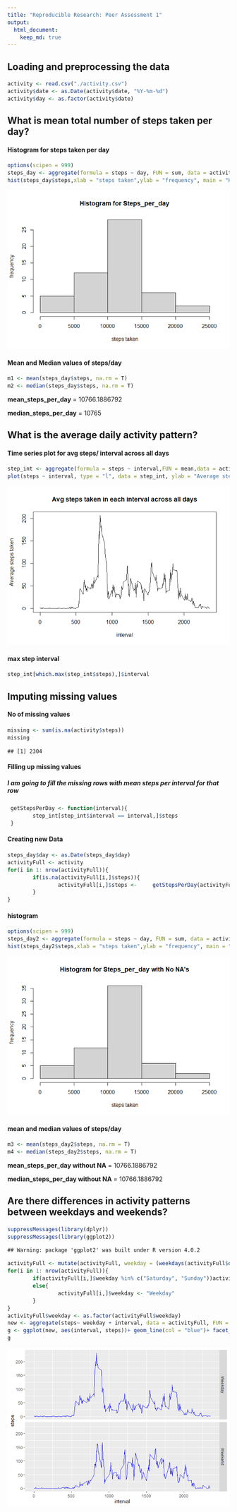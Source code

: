 ```yaml
---
title: "Reproducible Research: Peer Assessment 1"
output: 
  html_document:
    keep_md: true
---
```



## Loading and preprocessing the data

```r
activity <- read.csv("./activity.csv")
activity$date <- as.Date(activity$date, "%Y-%m-%d")
activity$day <- as.factor(activity$date)
```
## What is mean total number of steps taken per day?


#### Histogram for steps taken per day 

```r
options(scipen = 999)
steps_day <- aggregate(formula = steps ~ day, FUN = sum, data = activity)
hist(steps_day$steps,xlab = "steps taken",ylab = "frequency", main = "Histogram for Steps_per_day")
```

![](PA1_template_files/figure-html/unnamed-chunk-2-1.png)<!-- -->




#### Mean and Median values of steps/day

```r
m1 <- mean(steps_day$steps, na.rm = T)
m2 <- median(steps_day$steps, na.rm = T)
```
**mean_steps_per_day** = 10766.1886792

**median_steps_per_day** = 10765

## What is the average daily activity pattern?

#### Time series plot for avg steps/ interval across all days

```r
step_int <- aggregate(formula = steps ~ interval,FUN = mean,data = activity)
plot(steps ~ interval, type = "l", data = step_int, ylab = "Average steps taken", main = "Avg steps taken in each interval across all days")
```



![](PA1_template_files/figure-html/unnamed-chunk-4-1.png)<!-- -->

#### max step interval
```r
step_int[which.max(step_int$steps),]$interval
```

## Imputing missing values

#### No of missing values

```r
missing <- sum(is.na(activity$steps))
missing
```

```
## [1] 2304
```

#### Filling up missing values

##### I am going to fill the missing rows with mean steps per interval for that row

```r
 getStepsPerDay <- function(interval){
        step_int[step_int$interval == interval,]$steps      
 }
```
#### Creating new Data

```r
steps_day$day <- as.Date(steps_day$day)
activityFull <- activity
for(i in 1: nrow(activityFull)){
        if(is.na(activityFull[i,]$steps)){
                activityFull[i,]$steps <-     getStepsPerDay(activityFull[i,]$interval)
        }
}
```
#### histogram 

```r
options(scipen = 999)
steps_day2 <- aggregate(formula = steps ~ day, FUN = sum, data = activityFull)
hist(steps_day2$steps,xlab = "steps taken",ylab = "frequency", main = "Histogram for Steps_per_day with No NA's")
```

![](PA1_template_files/figure-html/unnamed-chunk-8-1.png)<!-- -->



#### mean and median values of steps/day

```r
m3 <- mean(steps_day2$steps, na.rm = T)
m4 <- median(steps_day2$steps, na.rm = T)
```
**mean_steps_per_day without NA** = 10766.1886792

**median_steps_per_day without NA** = 10766.1886792

## Are there differences in activity patterns between weekdays and weekends?

```r
suppressMessages(library(dplyr))
suppressMessages(library(ggplot2))
```

```
## Warning: package 'ggplot2' was built under R version 4.0.2
```

```r
activityFull <- mutate(activityFull, weekday = (weekdays(activityFull$date)))
for(i in 1: nrow(activityFull)){
        if(activityFull[i,]$weekday %in% c("Saturday", "Sunday"))activityFull[i,]$weekday <- "Weekend"
        else{
                activityFull[i,]$weekday <- "Weekday"
        }
}
activityFull$weekday <- as.factor(activityFull$weekday)
new <- aggregate(steps~ weekday + interval, data = activityFull, FUN = mean)
g <- ggplot(new, aes(interval, steps))+ geom_line(col = "blue")+ facet_grid(weekday~.)
g
```

![](PA1_template_files/figure-html/unnamed-chunk-10-1.png)<!-- -->
